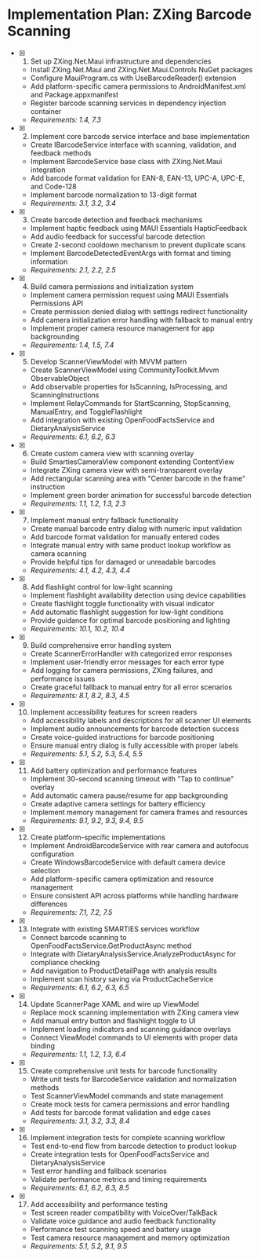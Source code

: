 # Implementation Plan: ZXing Barcode Scanning

- [x] 1. Set up ZXing.Net.Maui infrastructure and dependencies
  - Install ZXing.Net.Maui and ZXing.Net.Maui.Controls NuGet packages
  - Configure MauiProgram.cs with UseBarcodeReader() extension
  - Add platform-specific camera permissions to AndroidManifest.xml and Package.appxmanifest
  - Register barcode scanning services in dependency injection container
  - _Requirements: 1.4, 7.3_

- [x] 2. Implement core barcode service interface and base implementation
  - Create IBarcodeService interface with scanning, validation, and feedback methods
  - Implement BarcodeService base class with ZXing.Net.Maui integration
  - Add barcode format validation for EAN-8, EAN-13, UPC-A, UPC-E, and Code-128
  - Implement barcode normalization to 13-digit format
  - _Requirements: 3.1, 3.2, 3.4_

- [x] 3. Create barcode detection and feedback mechanisms
  - Implement haptic feedback using MAUI Essentials HapticFeedback
  - Add audio feedback for successful barcode detection
  - Create 2-second cooldown mechanism to prevent duplicate scans
  - Implement BarcodeDetectedEventArgs with format and timing information
  - _Requirements: 2.1, 2.2, 2.5_

- [x] 4. Build camera permissions and initialization system
  - Implement camera permission request using MAUI Essentials Permissions API
  - Create permission denied dialog with settings redirect functionality
  - Add camera initialization error handling with fallback to manual entry
  - Implement proper camera resource management for app backgrounding
  - _Requirements: 1.4, 1.5, 7.4_

- [x] 5. Develop ScannerViewModel with MVVM pattern
  - Create ScannerViewModel using CommunityToolkit.Mvvm ObservableObject
  - Add observable properties for IsScanning, IsProcessing, and ScanningInstructions
  - Implement RelayCommands for StartScanning, StopScanning, ManualEntry, and ToggleFlashlight
  - Add integration with existing OpenFoodFactsService and DietaryAnalysisService
  - _Requirements: 6.1, 6.2, 6.3_

- [x] 6. Create custom camera view with scanning overlay
  - Build SmartiesCameraView component extending ContentView
  - Integrate ZXing camera view with semi-transparent overlay
  - Add rectangular scanning area with "Center barcode in the frame" instruction
  - Implement green border animation for successful barcode detection
  - _Requirements: 1.1, 1.2, 1.3, 2.3_

- [x] 7. Implement manual entry fallback functionality
  - Create manual barcode entry dialog with numeric input validation
  - Add barcode format validation for manually entered codes
  - Integrate manual entry with same product lookup workflow as camera scanning
  - Provide helpful tips for damaged or unreadable barcodes
  - _Requirements: 4.1, 4.2, 4.3, 4.4_

- [x] 8. Add flashlight control for low-light scanning
  - Implement flashlight availability detection using device capabilities
  - Create flashlight toggle functionality with visual indicator
  - Add automatic flashlight suggestion for low-light conditions
  - Provide guidance for optimal barcode positioning and lighting
  - _Requirements: 10.1, 10.2, 10.4_

- [x] 9. Build comprehensive error handling system
  - Create ScannerErrorHandler with categorized error responses
  - Implement user-friendly error messages for each error type
  - Add logging for camera permissions, ZXing failures, and performance issues
  - Create graceful fallback to manual entry for all error scenarios
  - _Requirements: 8.1, 8.2, 8.3, 4.5_

- [x] 10. Implement accessibility features for screen readers
  - Add accessibility labels and descriptions for all scanner UI elements
  - Implement audio announcements for barcode detection success
  - Create voice-guided instructions for barcode positioning
  - Ensure manual entry dialog is fully accessible with proper labels
  - _Requirements: 5.1, 5.2, 5.3, 5.4, 5.5_

- [x] 11. Add battery optimization and performance features
  - Implement 30-second scanning timeout with "Tap to continue" overlay
  - Add automatic camera pause/resume for app backgrounding
  - Create adaptive camera settings for battery efficiency
  - Implement memory management for camera frames and resources
  - _Requirements: 9.1, 9.2, 9.3, 9.4, 9.5_

- [x] 12. Create platform-specific implementations
  - Implement AndroidBarcodeService with rear camera and autofocus configuration
  - Create WindowsBarcodeService with default camera device selection
  - Add platform-specific camera optimization and resource management
  - Ensure consistent API across platforms while handling hardware differences
  - _Requirements: 7.1, 7.2, 7.5_

- [x] 13. Integrate with existing SMARTIES services workflow
  - Connect barcode scanning to OpenFoodFactsService.GetProductAsync method
  - Integrate with DietaryAnalysisService.AnalyzeProductAsync for compliance checking
  - Add navigation to ProductDetailPage with analysis results
  - Implement scan history saving via ProductCacheService
  - _Requirements: 6.1, 6.2, 6.3, 6.5_

- [x] 14. Update ScannerPage XAML and wire up ViewModel
  - Replace mock scanning implementation with ZXing camera view
  - Add manual entry button and flashlight toggle to UI
  - Implement loading indicators and scanning guidance overlays
  - Connect ViewModel commands to UI elements with proper data binding
  - _Requirements: 1.1, 1.2, 1.3, 6.4_

- [x] 15. Create comprehensive unit tests for barcode functionality
  - Write unit tests for BarcodeService validation and normalization methods
  - Test ScannerViewModel commands and state management
  - Create mock tests for camera permissions and error handling
  - Add tests for barcode format validation and edge cases
  - _Requirements: 3.1, 3.2, 3.3, 8.4_

- [x] 16. Implement integration tests for complete scanning workflow
  - Test end-to-end flow from barcode detection to product lookup
  - Create integration tests for OpenFoodFactsService and DietaryAnalysisService
  - Test error handling and fallback scenarios
  - Validate performance metrics and timing requirements
  - _Requirements: 6.1, 6.2, 6.3, 8.5_

- [x] 17. Add accessibility and performance testing
  - Test screen reader compatibility with VoiceOver/TalkBack
  - Validate voice guidance and audio feedback functionality
  - Performance test scanning speed and battery usage
  - Test camera resource management and memory optimization
  - _Requirements: 5.1, 5.2, 9.1, 9.5_
